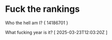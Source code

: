 # Fuck the rankings

Who the hell am I?
{ 14186701 }

What fucking year is it?
[ 2025-03-23T12:03:20Z ]

